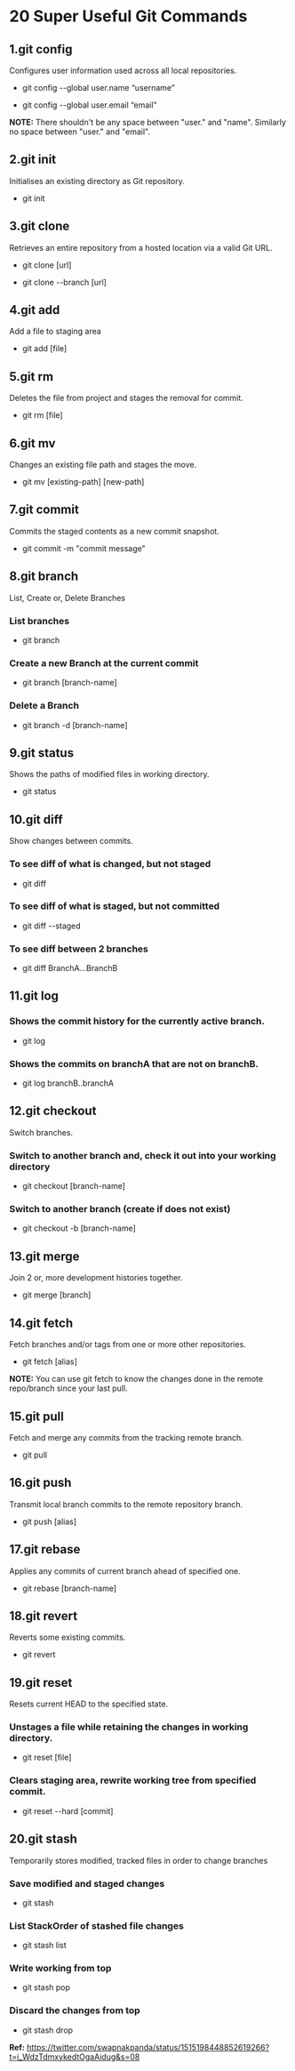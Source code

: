 # 20 Super Useful Git Commands

## 1.git config

Configures user information used across all local repositories.

- git config --global user.name “username”

- git config --global user.email “email”

**NOTE:** There shouldn't be any space between "user." and "name". Similarly no space between "user." and "email".

## 2.git init

Initialises an existing directory as Git repository.

- git init

## 3.git clone

Retrieves an entire repository from a hosted location via a valid Git URL.

- git clone [url]

- git clone --branch <name> [url]

## 4.git add

Add a file to staging area

- git add [file]

## 5.git rm

Deletes the file from project and stages the removal for commit.

- git rm [file]

## 6.git mv

Changes an existing file path and stages the move.

- git mv [existing-path] [new-path]

## 7.git commit

Commits the staged contents as a new commit snapshot.

- git commit -m "commit message"

## 8.git branch

List, Create or, Delete Branches

### List branches

- git branch

### Create a new Branch at the current commit

- git branch [branch-name]

### Delete a Branch

- git branch -d [branch-name]

## 9.git status

Shows the paths of modified files in working directory.

- git status

## 10.git diff

Show changes between commits.

### To see diff of what is changed, but not staged

- git diff

### To see diff of what is staged, but not committed

- git diff --staged

### To see diff between 2 branches

- git diff BranchA...BranchB

## 11.git log

### Shows the commit history for the currently active branch.

- git log

### Shows the commits on branchA that are not on branchB.

- git log branchB..branchA

## 12.git checkout

Switch branches.

### Switch to another branch and, check it out into your working directory

- git checkout [branch-name]

### Switch to another branch (create if does not exist)

- git checkout -b [branch-name]

## 13.git merge

Join 2 or, more development histories together.

- git merge [branch]

## 14.git fetch

Fetch branches and/or tags from one or more other repositories.

- git fetch [alias]

**NOTE:** You can use git fetch to know the changes done in the remote repo/branch since your last pull.

## 15.git pull

Fetch and merge any commits from the tracking remote branch.

- git pull

## 16.git push

Transmit local branch commits to the remote repository branch.

- git push [alias]

## 17.git rebase

Applies any commits of current branch ahead of specified one.

- git rebase [branch-name]

## 18.git revert

Reverts some existing commits.

- git revert <commit>

## 19.git reset

Resets current HEAD to the specified state.

### Unstages a file while retaining the changes in working directory.

- git reset [file]

### Clears staging area, rewrite working tree from specified commit.

- git reset --hard [commit]

## 20.git stash

Temporarily stores modified, tracked files in order to change branches

### Save modified and staged changes

- git stash

### List StackOrder of stashed file changes

- git stash list

### Write working from top

- git stash pop

### Discard the changes from top

- git stash drop

**Ref:** https://twitter.com/swapnakpanda/status/1515198448852619266?t=i_WdzTdmxykedtOgaAidug&s=08
